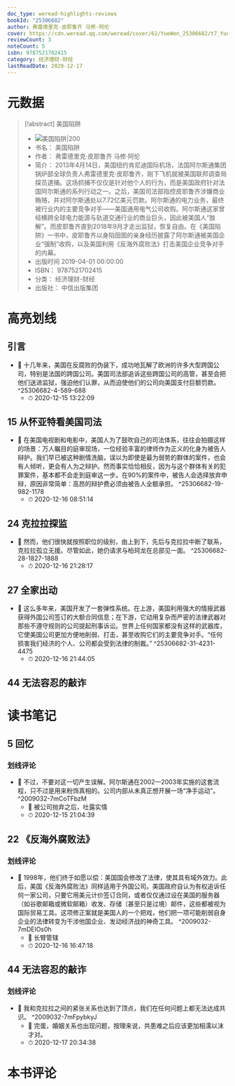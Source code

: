 ```yaml
---
doc_type: weread-highlights-reviews
bookId: "25306682"
author: 弗雷德里克·皮耶鲁齐 马修·阿伦
cover: https://cdn.weread.qq.com/weread/cover/62/YueWen_25306682/t7_YueWen_25306682.jpg
reviewCount: 3
noteCount: 5
isbn: 9787521702415
category: 经济理财-财经
lastReadDate: 2020-12-17
---
```

# 元数据
> [!abstract] 美国陷阱
> - ![ 美国陷阱|200](https://cdn.weread.qq.com/weread/cover/62/YueWen_25306682/t7_YueWen_25306682.jpg)
> - 书名： 美国陷阱
> - 作者： 弗雷德里克·皮耶鲁齐 马修·阿伦
> - 简介： 2013年4月14日，美国纽约肯尼迪国际机场，法国阿尔斯通集团锅炉部全球负责人弗雷德里克·皮耶鲁齐，刚下飞机就被美国联邦调查局探员逮捕。这场抓捕不仅仅是针对他个人的行为，而是美国政府针对法国阿尔斯通的系列行动之一。之后，美国司法部指控皮耶鲁齐涉嫌商业贿赂，并对阿尔斯通处以7.72亿美元罚款。阿尔斯通的电力业务，最终被行业内的主要竞争对手——美国通用电气公司收购。阿尔斯通这家曾经横跨全球电力能源与轨道交通行业的商业巨头，因此被美国人“肢解”。而皮耶鲁齐直到2018年9月才走出监狱，恢复自由。在《美国陷阱》一书中，皮耶鲁齐以身陷囹圄的亲身经历披露了阿尔斯通被美国企业“强制”收购，以及美国利用《反海外腐败法》打击美国企业竞争对手的内幕。
> - 出版时间 2019-04-01 00:00:00
> - ISBN： 9787521702415
> - 分类： 经济理财-财经
> - 出版社： 中信出版集团

# 高亮划线

## 引言


- 📌 十几年来，美国在反腐败的伪装下，成功地瓦解了欧洲的许多大型跨国公司，特别是法国的跨国公司。美国司法部追诉这些跨国公司的高管，甚至会把他们送进监狱，强迫他们认罪，从而迫使他们的公司向美国支付巨额罚款。 ^25306682-4-589-688
    - ⏱ 2020-12-15 13:22:09 
## 15 从怀亚特看美国司法


- 📌 在美国电视剧和电影中，美国人为了鼓吹自己的司法体系，往往会拍摄这样的场景：万人瞩目的庭审现场，一位经验丰富的律师作为正义的化身为被告人辩护。我们早已被这种剧情洗脑，误以为即使是最为弱势的群体的案件，也会有人倾听，更会有人为之辩护。然而事实恰恰相反，因为与这个群体有关的犯罪案件，基本都不会走到庭审这一步。在90%的案件中，被告人会选择放弃申辩，原因非常简单：高昂的辩护费必须由被告人全额承担。 ^25306682-19-982-1178
    - ⏱ 2020-12-16 08:51:14 
## 24 克拉拉探监


- 📌 然而，他们很快就按照职位的级别，由上到下，先后与克拉拉中断了联系，克拉拉孤立无援。尽管如此，她仍请求与柏珂龙在总部见一面。 ^25306682-28-1827-1888
    - ⏱ 2020-12-16 21:28:17 
## 27 全家出动


- 📌 这么多年来，美国开发了一套弹性系统。在上游，美国利用强大的情报武器获得外国公司签订的大额合同信息；在下游，它动用复杂而严密的法律武器对那些不遵守规则的公司提起刑事诉讼。世界上任何国家都没有这样的武器库，它使美国公司更加方便地削弱、打击，甚至收购它们的主要竞争对手。“任何损害我们经济的个人、公司都会受到法律的制裁。” ^25306682-31-4231-4475
    - ⏱ 2020-12-16 21:44:05 
## 44 无法容忍的敲诈

 
# 读书笔记

## 5 回忆

### 划线评论
- 📌 不过，不要对这一切产生误解。阿尔斯通在2002—2003年实施的这套流程，只不过是用来粉饰真相的。公司内部从未真正想开展一场“净手运动”。  ^2009032-7mCoTFbzM
    - 💭 被公司抛弃之后，吐露实情
    - ⏱ 2020-12-15 21:04:39
   
## 22 《反海外腐败法》

### 划线评论
- 📌 1998年，他们终于如愿以偿：美国国会修改了法律，使其具有域外效力。此后，美国《反海外腐败法》同样适用于外国公司。美国政府自认为有权追诉任何一家公司，只要它用美元计价签订合同，或者仅仅通过设在美国的服务器（如谷歌邮箱或微软邮箱）收发、存储（甚至只是过境）邮件，这些都被视为国际贸易工具。这项修正案就是美国人的一个把戏，他们把一项可能削弱自身企业的法律转变为干涉他国企业、发动经济战的神奇工具。  ^2009032-7mDElOs0h
    - 💭 长臂管辖
    - ⏱ 2020-12-16 16:47:18
   
## 44 无法容忍的敲诈

### 划线评论
- 📌 我和克拉拉之间的紧张关系也达到了顶点，我们在任何问题上都无法达成共识。  ^2009032-7mFpybkyJ
    - 💭 完蛋，婚姻关系也出现问题，按理来说，共患难之后应该更加相濡以沫才对。
    - ⏱ 2020-12-17 20:34:38
   
# 本书评论

